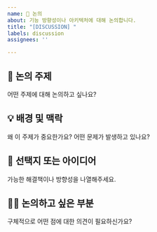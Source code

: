 ```yaml
---
name: 💬 논의
about: 기능 방향성이나 아키텍처에 대해 논의합니다.
title: "[DISCUSSION] "
labels: discussion
assignees: ''

---
```


## 💬 논의 주제
어떤 주제에 대해 논의하고 싶나요?

## 💡 배경 및 맥락
왜 이 주제가 중요한가요? 어떤 문제가 발생하고 있나요?

## 🔀 선택지 또는 아이디어
가능한 해결책이나 방향성을 나열해주세요.

## 🙋‍♀️ 논의하고 싶은 부분
구체적으로 어떤 점에 대한 의견이 필요하신가요?
